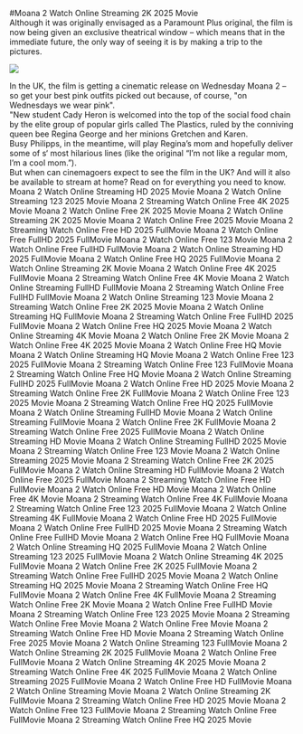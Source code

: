 #Moana 2 Watch Online Streaming 2K 2025 Movie  
Although it was originally envisaged as a Paramount Plus original, the film is now being given an exclusive theatrical window – which means that in the immediate future, the only way of seeing it is by making a trip to the pictures.  
  
[![](https://i.imgur.com/qSNzIqt.png)](https://movie.rssnews.media/LxnYNueur.php)  
  
In the UK, the film is getting a cinematic release on Wednesday Moana 2 – so get your best pink outfits picked out because, of course, "on Wednesdays we wear pink".  
"New student Cady Heron is welcomed into the top of the social food chain by the elite group of popular girls called The Plastics, ruled by the conniving queen bee Regina George and her minions Gretchen and Karen.  
Busy Philipps, in the meantime, will play Regina’s mom and hopefully deliver some of s‘ most hilarious lines (like the original “I’m not like a regular mom, I’m a cool mom.”).  
But when can cinemagoers expect to see the film in the UK? And will it also be available to stream at home? Read on for everything you need to know.  
Moana 2 Watch Online Streaming HD 2025 Movie
Moana 2 Watch Online Streaming 123 2025 Movie
Moana 2 Streaming Watch Online Free 4K 2025 Movie
Moana 2 Watch Online Free 2K 2025 Movie
Moana 2 Watch Online Streaming 2K 2025 Movie
Moana 2 Watch Online Free 2025 Movie
Moana 2 Streaming Watch Online Free HD 2025 FullMovie
Moana 2 Watch Online Free FullHD 2025 FullMovie
Moana 2 Watch Online Free 123 Movie
Moana 2 Watch Online Free FullHD FullMovie
Moana 2 Watch Online Streaming HD 2025 FullMovie
Moana 2 Watch Online Free HQ 2025 FullMovie
Moana 2 Watch Online Streaming 2K Movie
Moana 2 Watch Online Free 4K 2025 FullMovie
Moana 2 Streaming Watch Online Free 4K Movie
Moana 2 Watch Online Streaming FullHD FullMovie
Moana 2 Streaming Watch Online Free FullHD FullMovie
Moana 2 Watch Online Streaming 123 Movie
Moana 2 Streaming Watch Online Free 2K 2025 Movie
Moana 2 Watch Online Streaming HQ FullMovie
Moana 2 Streaming Watch Online Free FullHD 2025 FullMovie
Moana 2 Watch Online Free HQ 2025 Movie
Moana 2 Watch Online Streaming 4K Movie
Moana 2 Watch Online Free 2K Movie
Moana 2 Watch Online Free 4K 2025 Movie
Moana 2 Watch Online Free HQ Movie
Moana 2 Watch Online Streaming HQ Movie
Moana 2 Watch Online Free 123 2025 FullMovie
Moana 2 Streaming Watch Online Free 123 FullMovie
Moana 2 Streaming Watch Online Free HQ Movie
Moana 2 Watch Online Streaming FullHD 2025 FullMovie
Moana 2 Watch Online Free HD 2025 Movie
Moana 2 Streaming Watch Online Free 2K FullMovie
Moana 2 Watch Online Free 123 2025 Movie
Moana 2 Streaming Watch Online Free HQ 2025 FullMovie
Moana 2 Watch Online Streaming FullHD Movie
Moana 2 Watch Online Streaming FullMovie
Moana 2 Watch Online Free 2K FullMovie
Moana 2 Streaming Watch Online Free 2025 FullMovie
Moana 2 Watch Online Streaming HD Movie
Moana 2 Watch Online Streaming FullHD 2025 Movie
Moana 2 Streaming Watch Online Free 123 Movie
Moana 2 Watch Online Streaming 2025 Movie
Moana 2 Streaming Watch Online Free 2K 2025 FullMovie
Moana 2 Watch Online Streaming HD FullMovie
Moana 2 Watch Online Free 2025 FullMovie
Moana 2 Streaming Watch Online Free HD FullMovie
Moana 2 Watch Online Free HD Movie
Moana 2 Watch Online Free 4K Movie
Moana 2 Streaming Watch Online Free 4K FullMovie
Moana 2 Streaming Watch Online Free 123 2025 FullMovie
Moana 2 Watch Online Streaming 4K FullMovie
Moana 2 Watch Online Free HD 2025 FullMovie
Moana 2 Watch Online Free FullHD 2025 Movie
Moana 2 Streaming Watch Online Free FullHD Movie
Moana 2 Watch Online Free HQ FullMovie
Moana 2 Watch Online Streaming HQ 2025 FullMovie
Moana 2 Watch Online Streaming 123 2025 FullMovie
Moana 2 Watch Online Streaming 4K 2025 FullMovie
Moana 2 Watch Online Free 2K 2025 FullMovie
Moana 2 Streaming Watch Online Free FullHD 2025 Movie
Moana 2 Watch Online Streaming HQ 2025 Movie
Moana 2 Streaming Watch Online Free HQ FullMovie
Moana 2 Watch Online Free 4K FullMovie
Moana 2 Streaming Watch Online Free 2K Movie
Moana 2 Watch Online Free FullHD Movie
Moana 2 Streaming Watch Online Free 123 2025 Movie
Moana 2 Streaming Watch Online Free Movie
Moana 2 Watch Online Free Movie
Moana 2 Streaming Watch Online Free HD Movie
Moana 2 Streaming Watch Online Free 2025 Movie
Moana 2 Watch Online Streaming 123 FullMovie
Moana 2 Watch Online Streaming 2K 2025 FullMovie
Moana 2 Watch Online Free FullMovie
Moana 2 Watch Online Streaming 4K 2025 Movie
Moana 2 Streaming Watch Online Free 4K 2025 FullMovie
Moana 2 Watch Online Streaming 2025 FullMovie
Moana 2 Watch Online Free HD FullMovie
Moana 2 Watch Online Streaming Movie
Moana 2 Watch Online Streaming 2K FullMovie
Moana 2 Streaming Watch Online Free HD 2025 Movie
Moana 2 Watch Online Free 123 FullMovie
Moana 2 Streaming Watch Online Free FullMovie
Moana 2 Streaming Watch Online Free HQ 2025 Movie